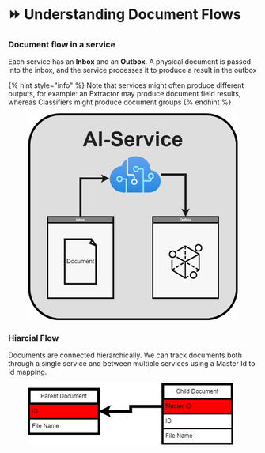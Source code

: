 # ⏩ Understanding Document Flows

### Document flow in a service

Each service has an **Inbox** and an **Outbox**. A physical document is passed into the inbox, and the service processes it to produce a result in the outbox

{% hint style="info" %}
Note that services might often produce different outputs, for example: an Extractor may produce document field results, whereas Classifiers might produce document groups
{% endhint %}

<figure><img src="../assets/112 (1).png" alt=""><figcaption></figcaption></figure>

### Hiarcial Flow

Documents are connected hierarchically. We can track documents both through a single service and between multiple services using a Master Id to Id mapping.

<figure><img src="../assets/master ID (2).png" alt=""><figcaption></figcaption></figure>

